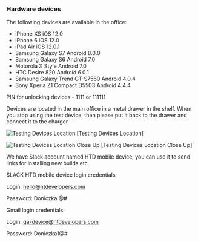 ### Hardware devices

The following devices are available in the office:
* iPhone XS                       iOS 12.0
* iPhone 6                        iOS 12.0
* iPad Air                        iOS 12.0.1
* Samsung Galaxy S7               Android 8.0.0
* Samsung Galaxy S6               Android 7.0
* Motorola X Style                Android 7.0
* HTC Desire 820                  Android 6.0.1
* Samsung Galaxy Trend GT-S7560   Android 4.0.4
* Sony Xperia Z1 Compact D5503    Android 4.4.4

PIN for unlocking devices - 1111 or 111111

Devices are located in the main office in a metal drawer in the shelf. When you stop using the test device, then please put it back to the drawer and connect it to the charger.

![Testing Devices Location](/images/testing_devices_location.JPG)
[Testing Devices Location]

![Testing Devices Location Close Up](/images/testing_devices_location_close_up.JPG)
[Testing Devices Location Close Up]

We have Slack account named HTD mobile device, you can use it to send links for installing new builds etc.

SLACK HTD mobile device login credentials:

Login: hello@htdevelopers.com

Password: Doniczka!@#

Gmail login credentials:

Login: qa-device@htdevelopers.com

Password: Doniczka1@#
